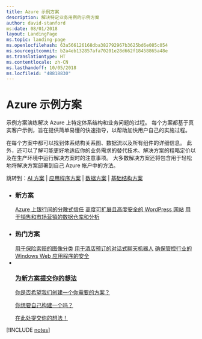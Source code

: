 ```yaml
---
title: Azure 示例方案
description: 解决特定业务用例的示例方案
author: david-stanford
ms:date: 08/01/2018
layout: LandingPage
ms.topic: landing-page
ms.openlocfilehash: 63a566126168dba382792967b3625bd6e085c054
ms.sourcegitcommit: b2a4eb132857afa70201e28d662f18458865a48e
ms.translationtype: HT
ms.contentlocale: zh-CN
ms.lasthandoff: 10/05/2018
ms.locfileid: "48818830"
---
```

# <a name="azure-example-scenarios"></a>Azure 示例方案

示例方案演练解决 Azure 上特定体系结构和业务问题的过程。  每个方案都基于真实客户示例，旨在提供简单易懂的快速指导，以帮助加快用户自己的实施过程。

在每个方案中都可以找到体系结构关系图、数据流以及所有组件的详细信息。  此外，还可以了解可能更好地适应你的业务需求的替代技术、解决方案的粗略定价以及在生产环境中运行解决方案时的注意事项。  大多数解决方案还将包含用于轻松地将解决方案部署到自己 Azure 帐户中的方法。

跳转到：[AI 方案](#ai-scenarios) | [应用程序方案](#application-scenarios) | [数据方案](#data-scenarios) | [基础结构方案](#infrastructure-scenarios)

<ul class="panelContent cardsL">
    <li>
        <div class="cardSize">
            <div class="cardPadding">
                <div class="card">
                    <div class="cardText">
                        <h3>新方案</h3>
                        <a class="barLink" href="/azure/architecture/example-scenario/apps/decentralized-trust" data-linktype="absolute-path">Azure 上银行间的分散式信任</a>
                        <a class="barLink" href="/azure/architecture/example-scenario/infrastructure/wordpress" data-linktype="absolute-path">高度可扩展且高度安全的 WordPress 网站</a>
                        <a class="barLink" href="/azure/architecture/example-scenario/data/data-warehouse" data-linktype="absolute-path">用于销售和市场营销的数据仓库和分析</a>
                    </div>
                </div>
            </div>
        </div>
    </li>
    <li>
        <div class="cardSize">
            <div class="cardPadding">
                <div class="card">
                    <div class="cardText">
                        <h3>热门方案</h3>
                        <a class="barLink" href="/azure/architecture/example-scenario/ai/intelligent-apps-image-processing" data-linktype="absolute-path">用于保险索赔的图像分类</a>
                        <a class="barLink" href="/azure/architecture/example-scenario/apps/commerce-chatbot" data-linktype="absolute-path">用于酒店预订的对话式聊天机器人</a>
                        <a class="barLink" href="/azure/architecture/example-scenario/infrastructure/regulated-multitier-app" data-linktype="absolute-path">确保管控行业的 Windows Web 应用程序的安全</a>
                    </div>
                </div>
            </div>
        </div>
    </li>
    <li>
        <div class="cardSize">
            <div class="cardPadding">
                <div class="card">
                    <div class="cardText">
                        <a href="https://forms.office.com/Pages/ResponsePage.aspx?id=v4j5cvGGr0GRqy180BHbRy0ZnoKOXdVBqaBz653YPElUNjlNMEpPMDNSSU1aWEIxMFNFNlY2T0E3NC4u" data-linktype="external">
                            <div class="cardSize cardsF">
                                <div class="cardPadding">
                                    <div class="card">
                                        <div class="cardImageOuter">
                                            <div class="cardImage">
                                                <img src="https://docs.microsoft.com/en-us/media/common/i_feedback.svg" alt="" data-linktype="external">
                                            </div>
                                        </div>
                                        <div class="cardText">
                                            <h3 class="x-hidden-focus">为新方案提交你的想法</h3>
                                            <p>你是否希望我们创建一个你需要的方案？</p>
                                            <p>你想要自己构建一个吗？</p>
                                            <p>在此处提交你的想法！</p>
                                        </div>
                                    </div>
                                </div>
                            </div>
                        </a>
                    </div>
                </div>
            </div>
        </div>
    </li>
</ul>

[!INCLUDE [notes](./articles.md)]